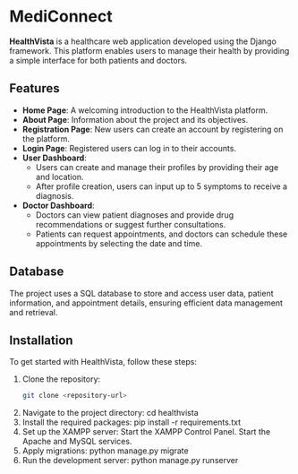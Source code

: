 # MediConnect

**HealthVista** is a healthcare web application developed using the Django framework. This platform enables users to manage their health by providing a simple interface for both patients and doctors.

## Features

- **Home Page**: A welcoming introduction to the HealthVista platform.
- **About Page**: Information about the project and its objectives.
- **Registration Page**: New users can create an account by registering on the platform.
- **Login Page**: Registered users can log in to their accounts.
- **User Dashboard**: 
  - Users can create and manage their profiles by providing their age and location.
  - After profile creation, users can input up to 5 symptoms to receive a diagnosis.
- **Doctor Dashboard**:
  - Doctors can view patient diagnoses and provide drug recommendations or suggest further consultations.
  - Patients can request appointments, and doctors can schedule these appointments by selecting the date and time.

## Database

The project uses a SQL database to store and access user data, patient information, and appointment details, ensuring efficient data management and retrieval.

## Installation

To get started with HealthVista, follow these steps:

1. Clone the repository:
   ```bash
   git clone <repository-url>
2. Navigate to the project directory:
   cd healthvista
3. Install the required packages:
   pip install -r requirements.txt
4. Set up the XAMPP server:
   Start the XAMPP Control Panel.
   Start the Apache and MySQL services.
5. Apply migrations:
   python manage.py migrate
6. Run the development server:
   python manage.py runserver
